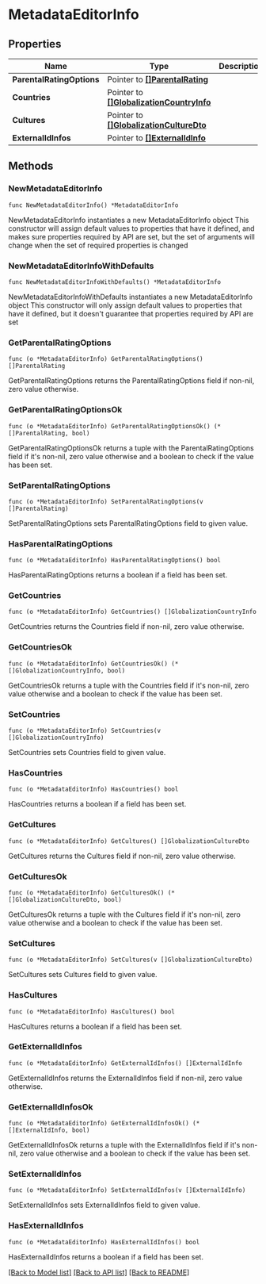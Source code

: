 # MetadataEditorInfo

## Properties

Name | Type | Description | Notes
------------ | ------------- | ------------- | -------------
**ParentalRatingOptions** | Pointer to [**[]ParentalRating**](ParentalRating.md) |  | [optional] 
**Countries** | Pointer to [**[]GlobalizationCountryInfo**](GlobalizationCountryInfo.md) |  | [optional] 
**Cultures** | Pointer to [**[]GlobalizationCultureDto**](GlobalizationCultureDto.md) |  | [optional] 
**ExternalIdInfos** | Pointer to [**[]ExternalIdInfo**](ExternalIdInfo.md) |  | [optional] 

## Methods

### NewMetadataEditorInfo

`func NewMetadataEditorInfo() *MetadataEditorInfo`

NewMetadataEditorInfo instantiates a new MetadataEditorInfo object
This constructor will assign default values to properties that have it defined,
and makes sure properties required by API are set, but the set of arguments
will change when the set of required properties is changed

### NewMetadataEditorInfoWithDefaults

`func NewMetadataEditorInfoWithDefaults() *MetadataEditorInfo`

NewMetadataEditorInfoWithDefaults instantiates a new MetadataEditorInfo object
This constructor will only assign default values to properties that have it defined,
but it doesn't guarantee that properties required by API are set

### GetParentalRatingOptions

`func (o *MetadataEditorInfo) GetParentalRatingOptions() []ParentalRating`

GetParentalRatingOptions returns the ParentalRatingOptions field if non-nil, zero value otherwise.

### GetParentalRatingOptionsOk

`func (o *MetadataEditorInfo) GetParentalRatingOptionsOk() (*[]ParentalRating, bool)`

GetParentalRatingOptionsOk returns a tuple with the ParentalRatingOptions field if it's non-nil, zero value otherwise
and a boolean to check if the value has been set.

### SetParentalRatingOptions

`func (o *MetadataEditorInfo) SetParentalRatingOptions(v []ParentalRating)`

SetParentalRatingOptions sets ParentalRatingOptions field to given value.

### HasParentalRatingOptions

`func (o *MetadataEditorInfo) HasParentalRatingOptions() bool`

HasParentalRatingOptions returns a boolean if a field has been set.

### GetCountries

`func (o *MetadataEditorInfo) GetCountries() []GlobalizationCountryInfo`

GetCountries returns the Countries field if non-nil, zero value otherwise.

### GetCountriesOk

`func (o *MetadataEditorInfo) GetCountriesOk() (*[]GlobalizationCountryInfo, bool)`

GetCountriesOk returns a tuple with the Countries field if it's non-nil, zero value otherwise
and a boolean to check if the value has been set.

### SetCountries

`func (o *MetadataEditorInfo) SetCountries(v []GlobalizationCountryInfo)`

SetCountries sets Countries field to given value.

### HasCountries

`func (o *MetadataEditorInfo) HasCountries() bool`

HasCountries returns a boolean if a field has been set.

### GetCultures

`func (o *MetadataEditorInfo) GetCultures() []GlobalizationCultureDto`

GetCultures returns the Cultures field if non-nil, zero value otherwise.

### GetCulturesOk

`func (o *MetadataEditorInfo) GetCulturesOk() (*[]GlobalizationCultureDto, bool)`

GetCulturesOk returns a tuple with the Cultures field if it's non-nil, zero value otherwise
and a boolean to check if the value has been set.

### SetCultures

`func (o *MetadataEditorInfo) SetCultures(v []GlobalizationCultureDto)`

SetCultures sets Cultures field to given value.

### HasCultures

`func (o *MetadataEditorInfo) HasCultures() bool`

HasCultures returns a boolean if a field has been set.

### GetExternalIdInfos

`func (o *MetadataEditorInfo) GetExternalIdInfos() []ExternalIdInfo`

GetExternalIdInfos returns the ExternalIdInfos field if non-nil, zero value otherwise.

### GetExternalIdInfosOk

`func (o *MetadataEditorInfo) GetExternalIdInfosOk() (*[]ExternalIdInfo, bool)`

GetExternalIdInfosOk returns a tuple with the ExternalIdInfos field if it's non-nil, zero value otherwise
and a boolean to check if the value has been set.

### SetExternalIdInfos

`func (o *MetadataEditorInfo) SetExternalIdInfos(v []ExternalIdInfo)`

SetExternalIdInfos sets ExternalIdInfos field to given value.

### HasExternalIdInfos

`func (o *MetadataEditorInfo) HasExternalIdInfos() bool`

HasExternalIdInfos returns a boolean if a field has been set.


[[Back to Model list]](../README.md#documentation-for-models) [[Back to API list]](../README.md#documentation-for-api-endpoints) [[Back to README]](../README.md)


